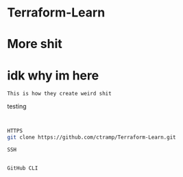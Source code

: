 # Terraform-Learn

# More shit

# idk why im here



```
This is how they create weird shit
```
testing

```sh


HTTPS
git clone https://github.com/ctramp/Terraform-Learn.git

SSH


GitHub CLI
```